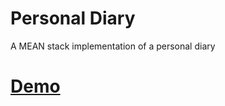 # Personal Diary
A MEAN stack implementation of a personal diary

# [Demo](http://personaldiary.azurewebsites.net/)
